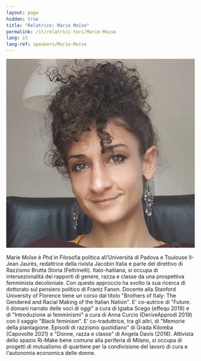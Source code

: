 ```yaml
---
layout: page
hidden: true
title: "Relatrice: Marie Moïse"
permalink: /it/relatrici-tori/Marie-Moise
lang: it
lang-ref: speakers/Marie-Moise
---
```


![Marie Moïse](/assets/speakers/Marie-Moise.jpg)

Marie Moïse è Phd in Filosofia politica all’Università di Padova e Toulouse II- Jean Jaurès, redattrice della rivista Jacobin Italia e parte del direttivo di Razzismo Brutta Storia (Feltrinelli). Italo-haitiana, si occupa di intersezionalità dei rapporti di genere, razza e classe da una prospettiva femminista decoloniale. Con questo approccio ha svolto la sua ricerca di dottorato sul pensiero politico di Frantz Fanon. Docente alla Stanford University of Florence tiene un corso dal titolo "Brothers of Italy: The Gendered and Racial Making of the Italian Nation". E' co-autrice di "Future. Il domani narrato delle voci di oggi" a cura di Igiaba Scego (effequ 2019) e di "Introduzione ai femminismi" a cura di Anna Curcio (DeriveApprodi 2019) con il saggio "Black feminism". E’ co-traduttrice, tra gli altri, di "Memorie della piantagione. Episodi di razzismo quotidiano" di Grada Kilomba (Capovolte 2021) e "Donne, razza e classe" di Angela Davis (2018). Attivista dello spazio Ri-Make bene comune alla periferia di Milano, si occupa di progetti di mutualismo di quartiere per la condivisione del lavoro di cura e l'autonomia economica delle donne.

